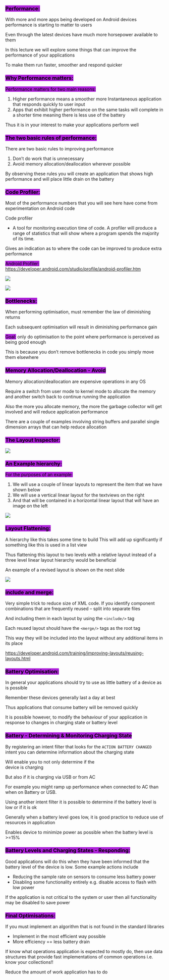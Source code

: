 ### <mark style="background: #AD21D9;">Performance:</mark>  

With more and more apps being developed on Android devices performance is starting to matter to users  

Even through the latest devices have much more horsepower available to them  

In this lecture we will explore some things that can improve the performance of your applications  

To make them run faster, smoother and respond quicker

### <mark style="background: #AD21D9;">Why Performance matters:</mark> 

<mark style="background: #AD21D9;">Performance matters for two main reasons:</mark>  
1. Higher performance means a smoother more Instantaneous application that responds quickly to user input  
2. Apps that exhibit higher performance on the same tasks will complete in a shorter time meaning there is less use of the battery  

Thus it is in your interest to make your applications perform well

### <mark style="background: #AD21D9;">The two basic rules of performance:</mark>  

There are two basic rules to improving performance  
1. Don’t do work that is unnecessary  
2. Avoid memory allocation/deallocation wherever possible  

By observing these rules you will create an application that shows high performance and will place little drain on the battery

### <mark style="background: #AD21D9;">Code Profiler:</mark>  

Most of the performance numbers that you will see here have come from experimentation on Android code  

Code profiler  
- A tool for monitoring execution time of code. A profiler will produce a range of statistics that will show where a program spends the majority of its time.  

Gives an indication as to where the code can be improved to produce extra performance  

<mark style="background: #AD21D9;">Android Profiler:</mark>  
https://developer.android.com/studio/profile/android-profiler.htm

![](https://i.imgur.com/Fycs6Io.png)

![](https://i.imgur.com/blhallc.png)

### <mark style="background: #AD21D9;">Bottlenecks:</mark> 

When performing optimisation, must remember the law of diminishing returns  

Each subsequent optimisation will result in diminishing performance gain  

<mark style="background: #AD21D9;">Goal:</mark> only do optimisation to the point where performance is perceived as being good enough  

This is because you don’t remove bottlenecks in code you simply move them elsewhere

### <mark style="background: #AD21D9;">Memory Allocation/Deallocation - Avoid</mark>  

Memory allocation/deallocation are expensive operations in any OS  

Require a switch from user mode to kernel mode to allocate the memory and another switch back to continue running the application  

Also the more you allocate memory, the more the garbage collector will get involved and will reduce application performance  

There are a couple of examples involving string buffers and parallel single dimension arrays that can help reduce allocation

### <mark style="background: #AD21D9;">The Layout Inspector:</mark>

![](https://i.imgur.com/0Hodh7K.png)

### <mark style="background: #AD21D9;">An Example hierarchy:</mark> 

<mark style="background: #AD21D9;">For the purposes of an example:</mark>  
1. We will use a couple of linear layouts to represent the item that we have shown below  
2. We will use a vertical linear layout for the textviews on the right  
3. And that will be contained in a horizontal linear layout that will have an image on the left

![](https://i.imgur.com/9xKSniQ.png)

### <mark style="background: #AD21D9;">Layout Flattening:</mark> 

A hierarchy like this takes some time to build This will add up significantly if something like this is used in a list view  

Thus flattening this layout to two levels with a relative layout instead of a three level linear layout hierarchy would be beneficial  

An example of a revised layout is shown on the next slide

![](https://i.imgur.com/kCHbvTw.png)

### <mark style="background: #AD21D9;">include and merge:</mark>  

Very simple trick to reduce size of XML code. If you identify component combinations that are frequently reused – split into separate files  

And including them in each layout by using the ``<include/>`` tag  

Each reused layout should have the ``<merge/>`` tags as the root tag  

This way they will be included into the layout without any additional items in its place  

https://developer.android.com/training/improving-layouts/reusing-layouts.html

### <mark style="background: #AD21D9;">Battery Optimisation:</mark>  

In general your applications should try to use as little battery of a device as is possible  

Remember these devices generally last a day at best  

Thus applications that consume battery will be removed quickly  

It is possible however, to modify the behaviour of your application in response to changes in charging state or battery level

### <mark style="background: #AD21D9;">Battery - Determining & Monitoring Charging State</mark>

By registering an intent filter that looks for the ``ACTION BATTERY CHANGED`` intent you can determine information about the charging state  

Will enable you to not only determine if the  
device is charging  

But also if it is charging via USB or from AC  

For example you might ramp up performance when connected to AC than when on Battery or USB.

Using another intent filter it is possible to determine if the battery level is low or if it is ok  

Generally when a battery level goes low, it is good practice to reduce use of resources in application  
  
Enables device to minimize power as possible when the battery level is >=15%

### <mark style="background: #AD21D9;">Battery Levels and Charging States - Responding:</mark>

Good applications will do this when they have been informed that the battery level of the device is low. Some example actions include  
- Reducing the sample rate on sensors to consume less battery power  
- Disabling some functionality entirely e.g. disable access to flash with low power  

If the application is not critical to the system or user then all functionality may be disabled to save power

### <mark style="background: #AD21D9;">Final Optimisations:</mark>

If you must implement an algorithm that is not found in the standard libraries  
- Implement in the most efficient way possible  
- More efficiency == less battery drain  

If know what operations application is expected to mostly do, then use data structures that provide fast implementations of common operations i.e. know your collections!!  

Reduce the amount of work application has to do